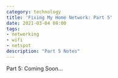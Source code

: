```yaml
---
category: technology
title: 'Fixing My Home Network: Part 5'
date: 2021-03-04 08:00
tags:
- networking
- wifi
- netspot
description: "Part 5 Notes"
---
```


Part 5: Coming Soon...